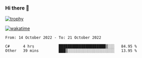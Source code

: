 ### Hi there 👋

[![trophy](https://github-profile-trophy.vercel.app/?username=cxnky&theme=dracula)](https://github.com/ryo-ma/github-profile-trophy)

[![wakatime](https://wakatime.com/badge/user/1c39c599-5497-41b9-a5be-2c4676e7fd23.svg)](https://wakatime.com/@1c39c599-5497-41b9-a5be-2c4676e7fd23)
<!--START_SECTION:waka-->

```text
From: 14 October 2022 - To: 21 October 2022

C#      4 hrs           █████████████████████▒░░░   84.95 %
Other   39 mins         ███▒░░░░░░░░░░░░░░░░░░░░░   13.95 %
```

<!--END_SECTION:waka-->
